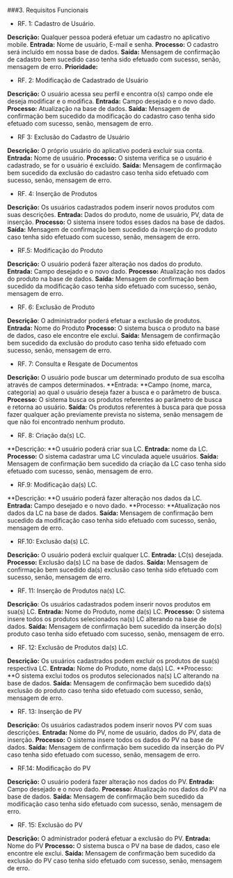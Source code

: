 ###3. Requisitos Funcionais

+ RF. 1: Cadastro de Usuário.

**Descrição:** Qualquer pessoa poderá efetuar um cadastro no aplicativo mobile.
**Entrada:** Nome de usuário, E-mail e senha.
**Processo:** O cadastro será incluído em nossa base de dados.
**Saída:** Mensagem de confirmação de cadastro bem sucedido caso tenha sido efetuado com sucesso, senão, mensagem de erro.
**Prioridade:**

+ RF. 2: Modificação de Cadastrado de Usuário

**Descrição:** O usuário acessa seu perfil e encontra o(s) campo onde ele deseja modificar e o modifica.
**Entrada:** Campo desejado e o novo dado.
**Processo:** Atualização na base de dados.
**Saída:** Mensagem de confirmação bem sucedido da modificação do cadastro caso tenha sido efetuado com sucesso, senão, mensagem de erro.

+ RF 3: Exclusão do Cadastro de Usuário

**Descrição:** O próprio usuário do aplicativo poderá excluir sua conta.
**Entrada:** Nome de usuário.
**Processo:** O sistema verifica se o usuário é cadastrado, se for o usuário é excluído.
**Saída:** Mensagem de confirmação bem sucedido da exclusão do cadastro caso tenha sido efetuado com sucesso, senão, mensagem de erro.

+ RF. 4: Inserção de Produtos

**Descrição:** Os usuários cadastrados podem inserir novos produtos com suas descrições.
**Entrada:** Dados do produto, nome de usuário, PV, data de inserção.
**Processo:** O sistema insere todos esses dados na base de dados.
**Saída:** Mensagem de confirmação bem sucedido da inserção do produto caso tenha sido efetuado com sucesso, senão, mensagem de erro.

+ RF.5: Modificação do Produto

**Descrição:** O usuário poderá fazer alteração nos dados do produto.
**Entrada:** Campo desejado e o novo dado.
**Processo:** Atualização nos dados do produto na base de dados.
**Saída:** Mensagem de confirmação bem sucedido da modificação caso tenha
sido efetuado com sucesso, senão, mensagem de erro.

+ RF. 6: Exclusão de Produto

**Descrição**: O administrador poderá efetuar a exclusão de produtos.
**Entrada:** Nome do Produto
**Processo:** O sistema busca o produto na base de dados, caso ele encontre
ele exclui.
**Saída:** Mensagem de confirmação bem sucedido da exclusão do produto caso tenha sido efetuado com sucesso, senão, mensagem de erro.

+ RF. 7: Consulta e Resgate de Documentos

**Descrição:** O usuário pode buscar um determinado produto de sua escolha
através de campos determinados.
**Entrada: **Campo (nome, marca, categoria) ao qual o usuário deseja fazer a busca e o parâmetro de busca.
**Processo:** O sistema busca os produtos referentes ao parâmetro de busca e retorna ao usuário.
**Saída:** Os produtos referentes à busca para que possa fazer qualquer ação previamente prevista no sistema, senão mensagem de que não foi encontrado nenhum produto.


+ RF. 8: Criação da(s) LC.

**Descrição: **O usuário poderá criar sua LC.
**Entrada:** nome da LC.
**Processo:** O sistema cadastrar uma LC vinculada aquele usuários.
**Saída:**  Mensagem de confirmação bem sucedido da criação da LC caso tenha sido efetuado com sucesso, senão, mensagem de erro.

+ RF.9: Modificação da(s) LC.

**Descrição: **O usuário poderá fazer alteração nos dados da LC.
**Entrada:** Campo desejado e o novo dado.
**Processo: **Atualização nos dados da LC na base de dados.
**Saída:** Mensagem de confirmação bem sucedido da modificação caso tenha
sido efetuado com sucesso, senão, mensagem de erro.

+ RF.10: Exclusão da(s) LC.

**Descrição:** O usuário poderá excluir qualquer LC.
**Entrada:** LC(s) desejada.
**Processo:** Exclusão da(s) LC na base de dados.
**Saída:** Mensagem de confirmação bem sucedido da(s) exclusão caso tenha
sido efetuado com sucesso, senão, mensagem de erro.

+ RF. 11: Inserção de Produtos na(s) LC.

**Descrição**: Os usuários cadastrados podem inserir novos produtos em sua(s) LC.
**Entrada:** Nome do Produto, nome da(s) LC.
**Processo:** O sistema insere todos os produtos selecionados na(s) LC alterando na base de dados.
**Saída:** Mensagem de confirmação bem sucedido da inserção do(s) produto caso tenha sido efetuado com sucesso, senão, mensagem de erro.

+ RF. 12: Exclusão de Produtos da(s) LC. 

**Descrição:** Os usuários cadastrados podem excluir os produtos de sua(s) respectiva LC.
**Entrada:** Nome do Produto, nome da(s) LC.
**Processo: **O sistema exclui  todos os produtos selecionados na(s) LC alterando na base de dados.
**Saída:** Mensagem de confirmação bem sucedido da(s) exclusão do produto caso tenha sido efetuado com sucesso, senão, mensagem de erro.

+ RF. 13: Inserção de PV 

**Descrição:** Os usuários cadastrados podem inserir novos PV com suas descrições.
**Entrada:** Nome do PV, nome de usuário, dados do PV, data de inserção.
**Processo:** O sistema insere todos os dados do PV na base de dados.
**Saída:** Mensagem de confirmação bem sucedido da inserção do PV caso tenha sido efetuado com sucesso, senão, mensagem de erro.

+ RF.14: Modificação do PV

**Descrição:** O usuário poderá fazer alteração nos dados do PV.
**Entrada:** Campo desejado e o novo dado.
**Processo:** Atualização nos dados do PV na base de dados.
**Saída:** Mensagem de confirmação bem sucedido da modificação caso tenha
sido efetuado com sucesso, senão, mensagem de erro.

+ RF. 15: Exclusão do PV

**Descrição:** O administrador poderá efetuar a exclusão do PV.
**Entrada:** Nome do PV
**Processo:** O sistema busca o PV na base de dados, caso ele encontre
ele exclui.
**Saída:** Mensagem de confirmação bem sucedido da exclusão do PV caso tenha sido efetuado com sucesso, senão, mensagem de erro.
